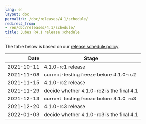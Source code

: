 ```yaml
---
lang: en
layout: doc
permalink: /doc/releases/4.1/schedule/
redirect_from:
- /en/doc/releases/4.1/schedule/
title: Qubes R4.1 release schedule
---
```


The table below is based on our [release schedule
policy](/doc/version-scheme/#release-schedule).

|  Date      | Stage                                     |
| ----------:| ----------------------------------------- |
| 2021-10-11 | 4.1.0-rc1 release                         |
| 2021-11-08 | current-testing freeze before 4.1.0-rc2   |
| 2021-11-15 | 4.1.0-rc2 release                         |
| 2021-11-29 | decide whether 4.1.0-rc2 is the final 4.1 |
| 2021-12-13 | current-testing freeze before 4.1.0-rc3   |
| 2021-12-20 | 4.1.0-rc3 release                         |
| 2022-01-03 | decide whether 4.1.0-rc3 is the final 4.1 |
